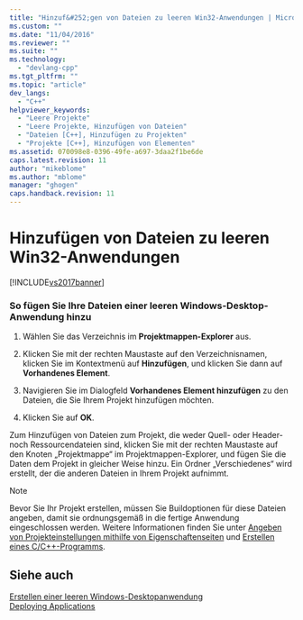```yaml
---
title: "Hinzuf&#252;gen von Dateien zu leeren Win32-Anwendungen | Microsoft Docs"
ms.custom: ""
ms.date: "11/04/2016"
ms.reviewer: ""
ms.suite: ""
ms.technology: 
  - "devlang-cpp"
ms.tgt_pltfrm: ""
ms.topic: "article"
dev_langs: 
  - "C++"
helpviewer_keywords: 
  - "Leere Projekte"
  - "Leere Projekte, Hinzufügen von Dateien"
  - "Dateien [C++], Hinzufügen zu Projekten"
  - "Projekte [C++], Hinzufügen von Elementen"
ms.assetid: 070098e8-0396-49fe-a697-3daa2f1be6de
caps.latest.revision: 11
author: "mikeblome"
ms.author: "mblome"
manager: "ghogen"
caps.handback.revision: 11
---
```

# Hinzuf&#252;gen von Dateien zu leeren Win32-Anwendungen
[!INCLUDE[vs2017banner](../assembler/inline/includes/vs2017banner.md)]

### So fügen Sie Ihre Dateien einer leeren Windows\-Desktop\-Anwendung hinzu  
  
1.  Wählen Sie das Verzeichnis im **Projektmappen\-Explorer** aus.  
  
2.  Klicken Sie mit der rechten Maustaste auf den Verzeichnisnamen, klicken Sie im Kontextmenü auf **Hinzufügen**, und klicken Sie dann auf **Vorhandenes Element**.  
  
3.  Navigieren Sie im Dialogfeld **Vorhandenes Element hinzufügen** zu den Dateien, die Sie Ihrem Projekt hinzufügen möchten.  
  
4.  Klicken Sie auf **OK**.  
  
 Zum Hinzufügen von Dateien zum Projekt, die weder Quell\- oder Header\- noch Ressourcendateien sind, klicken Sie mit der rechten Maustaste auf den Knoten „Projektmappe“ im Projektmappen\-Explorer, und fügen Sie die Daten dem Projekt in gleicher Weise hinzu. Ein Ordner „Verschiedenes“ wird erstellt, der die anderen Dateien in Ihrem Projekt aufnimmt.  
  
> [!NOTE]
>  Bevor Sie Ihr Projekt erstellen, müssen Sie Buildoptionen für diese Dateien angeben, damit sie ordnungsgemäß in die fertige Anwendung eingeschlossen werden. Weitere Informationen finden Sie unter [Angeben von Projekteinstellungen mithilfe von Eigenschaftenseiten](../ide/property-pages-visual-cpp.md) und [Erstellen eines C\/C\+\+\-Programms](../build/building-c-cpp-programs.md).  
  
## Siehe auch  
 [Erstellen einer leeren Windows\-Desktopanwendung](../windows/creating-an-empty-windows-desktop-application.md)   
 [Deploying Applications](assetId:///4ff8881d-0daf-47e7-bfe7-774c625031b4)